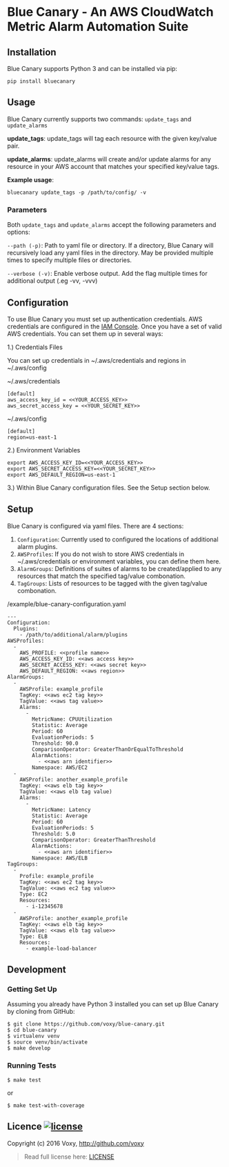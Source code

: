 # Blue Canary - An AWS CloudWatch Metric Alarm Automation Suite

## Installation

Blue Canary supports Python 3 and can be installed via pip:

```
pip install bluecanary
```

## Usage

Blue Canary currently supports two commands: `update_tags` and `update_alarms`

__update_tags__:
update_tags will tag each resource with the given key/value pair.

__update_alarms__:
update_alarms will create and/or update alarms for any resource in your AWS account that matches your specified key/value tags.

**Example usage**:
```
bluecanary update_tags -p /path/to/config/ -v
```

### Parameters

Both `update_tags` and `update_alarms` accept the following parameters and options:

`--path (-p)`: Path to yaml file or directory.  If a directory, Blue Canary will recursively load any yaml files in the directory.  May be provided multiple times to specify multiple files or directories.

`--verbose (-v)`: Enable verbose output.  Add the flag multiple times for additional output (.eg -vv, -vvv)

## Configuration

To use Blue Canary you must set up authentication credentials.  AWS credentials are configured in the [IAM Console](https://console.aws.amazon.com/iam/home).  Once you have a set of valid AWS credentials.  You can set them up in several ways:

1.) Credentials Files

You can set up credentials in ~/.aws/credentials and regions in ~/.aws/config

~/.aws/credentials

```
[default]
aws_access_key_id = <<YOUR_ACCESS_KEY>>
aws_secret_access_key = <<YOUR_SECRET_KEY>>
```

~/.aws/config

```
[default]
region=us-east-1
```

2.) Environment Variables

```
export AWS_ACCESS_KEY_ID=<<YOUR_ACCESS_KEY>>
export AWS_SECRET_ACCESS_KEY=<<YOUR_SECRET_KEY>>
export AWS_DEFAULT_REGION=us-east-1
```

3.) Within Blue Canary configuration files.  See the Setup section below.

## Setup

Blue Canary is configured via yaml files.  There are 4 sections:

1. `Configuration`:
Currently used to configured the locations of additional alarm plugins.
2. `AWSProfiles`:
If you do not wish to store AWS credentials in ~/.aws/credentials or environment variables, you can define them here.
3. `AlarmGroups`:
Definitions of suites of alarms to be created/applied to any resources that match the specified tag/value combonation.
4. `TagGroups`:
Lists of resources to be tagged with the given tag/value combonation.

/example/blue-canary-configuration.yaml
```
---
Configuration:
  Plugins:
    - /path/to/additional/alarm/plugins
AWSProfiles:
  -
    AWS_PROFILE: <<profile name>>
    AWS_ACCESS_KEY_ID: <<aws access key>>
    AWS_SECRET_ACCESS_KEY: <<aws secret key>>
    AWS_DEFAULT_REGION: <<aws region>>
AlarmGroups:
  -
    AWSProfile: example_profile
    TagKey: <<aws ec2 tag key>>
    TagValue: <<aws tag value>>
    Alarms:
      -
        MetricName: CPUUtilization
        Statistic: Average
        Period: 60
        EvaluationPeriods: 5
        Threshold: 90.0
        ComparisonOperator: GreaterThanOrEqualToThreshold
        AlarmActions:
          - <<aws arn identifier>>
        Namespace: AWS/EC2
  -
    AWSProfile: another_example_profile
    TagKey: <<aws elb tag key>>
    TagValue: <<aws elb tag value)
    Alarms:
      -
        MetricName: Latency
        Statistic: Average
        Period: 60
        EvaluationPeriods: 5
        Threshold: 5.0
        ComparisonOperator: GreaterThanThreshold
        AlarmActions:
          - <<aws arn identifier>>
        Namespace: AWS/ELB
TagGroups:
  -
    Profile: example_profile
    TagKey: <<aws ec2 tag key>>
    TagValue: <<aws ec2 tag value>>
    Type: EC2
    Resources:
      - i-12345678
  -
    AWSProfile: another_example_profile
    TagKey: <<aws elb tag key>>
    TagValue: <<aws elb tag value>>
    Type: ELB
    Resources:
      - example-load-balancer
```

## Development

### Getting Set Up

Assuming you already have Python 3 installed you can set up Blue Canary by cloning from GitHub:

```
$ git clone https://github.com/voxy/blue-canary.git
$ cd blue-canary
$ virtualenv venv
$ source venv/bin/activate
$ make develop
```

### Running Tests

```
$ make test
```

or

```
$ make test-with-coverage
```

## Licence [![license](http://img.shields.io/badge/license-MIT-blue.svg?style=flat-square)](./LICENSE)

Copyright (c) 2016 Voxy, <http://github.com/voxy>

> Read full license here: [LICENSE](./LICENSE)
